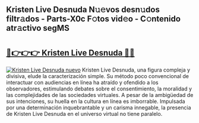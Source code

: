 ## Kristen Live Desnuda N𝚞𝚎vos desn𝚞dos filtr𝚊dos - Parts-X0c F𝚘tos vid𝚎o - C𝚘ntenido atr𝚊ctivo segMS

# <h2><a href="http://mbbyuhc.tromn.icu/?c=Kristen+Live+Desnuda">🔗👉👉👉 Kristen Live Desnuda 🔗🔗</a></h2>

[![Kristen Live Desnuda nuevo](https://i.imgur.com/pEAQMta.gif)](http://mbbyuhc.tromn.icu/?c=Kristen+Live+Desnuda)
Kristen Live Desnuda, una figura compleja y divisiva, elude la caracterización simple. Su método poco convencional de interactuar con audiencias en línea ha atraído y ofendido a los observadores, estimulando debates sobre el consentimiento, la moralidad y las complejidades de las sociedades virtuales. A pesar de la ambigüedad de sus intenciones, su huella en la cultura en línea es imborrable. Impulsada por una determinación inquebrantable y un carisma innegable, la presencia de Kristen Live Desnuda en el universo virtual no tiene paralelo.

